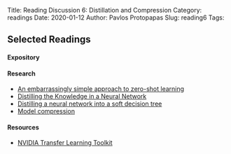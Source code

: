Title: Reading Discussion 6: Distillation and Compression
Category: readings
Date: 2020-01-12
Author: Pavlos Protopapas
Slug: reading6
Tags:

## Selected Readings
#### Expository

#### Research
- [An embarrassingly simple approach to zero-shot learning](http://proceedings.mlr.press/v37/romera-paredes15.pdf)
- [Distilling the Knowledge in a Neural Network](https://arxiv.org/abs/1503.02531)
- [Distilling a neural network into a soft decision tree](https://arxiv.org/pdf/1711.09784.pdf)
- [Model compression](https://www.cs.cornell.edu/~caruana/compression.kdd06.pdf)

#### Resources
- [NVIDIA Transfer Learning Toolkit](https://developer.nvidia.com/transfer-learning-toolkit)